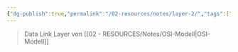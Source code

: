 ```yaml
---
{"dg-publish":true,"permalink":"/02-resources/notes/layer-2/","tags":["netzwerk","GFN/LF09"],"noteIcon":"","updated":"2025-08-26T16:35:05.521+02:00"}
---
```


>Data Link Layer von [[02 - RESOURCES/Notes/OSI-Modell\|OSI-Modell]]